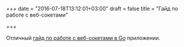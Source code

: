 +++
date = "2016-07-18T13:12:01+03:00"
draft = false
title = "Гайд по работе с веб-сокетами"

+++

<p>Отличный <a href="https://dinosaurscode.xyz/go/2016/07/17/go-websockets-tutorial/">гайд по работе с веб-сокетами в Go</a> приложении.</p>


